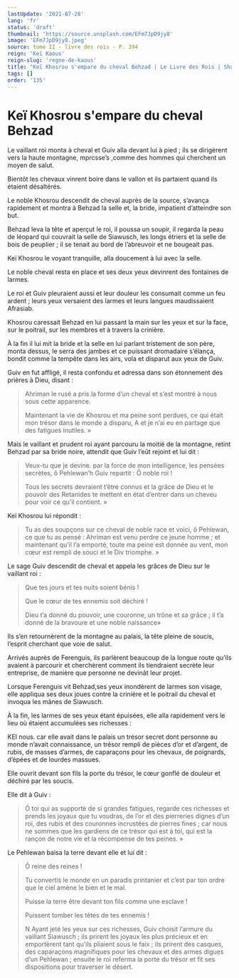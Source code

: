 ```yaml
---
lastUpdate: '2021-07-28'
lang: 'fr'
status: 'draft'
thumbnail: 'https://source.unsplash.com/EFm7JpD9jy8'
image: 'EFm7JpD9jy8.jpeg'
source: tome II - livre des rois - P. 394
reign: 'Keï Kaous'
reign-slug: 'regne-de-kaous'
title: "Keï Khosrou s'empare du cheval Behzad | Le Livre des Rois | Shâhnâmeh"
tags: []
order: '135'
---
```


<!-- LTeX: language=fr -->

# Keï Khosrou s'empare du cheval Behzad

Le vaillant roi monta à cheval et Guiv alla devant lui à pied ; ils se dirigèrent vers la haute montagne, mprcsse’s ,comme des hommes qui cherchent un moyen de salut.

Bientôt les chevaux vinrent boire dans le vallon et ils partaient quand ils étaient désaltérés.

Le noble Khosrou descendit de cheval auprès de la source, s’avança rapidement et montra à Behzad la selle et, la bride, impatient d’atteindre son but.

Behzad leva la tête et aperçut le roi, il poussa un soupir, il regarda la peau de léopard qui couvrait la selle de Siawusch, les longs étriers et la selle de bois de peuplier ; il se tenait au bord de l’abreuvoir et ne bougeait pas.

Keï Khosrou le voyant tranquille, alla doucement à lui avec la selle.

Le noble cheval resta en place et ses deux yeux devinrent des fontaines de larmes.

Le roi et Guiv pleuraient aussi et leur douleur les consumait comme un feu ardent ; leurs yeux versaient des larmes et leurs langues maudissaient Afrasiab.

Khosrou caressait Behzad en lui passant la main sur les yeux et sur la face, sur le poitrail, sur les membres et à travers la crinière.

À la fin il lui mit la bride et la selle en lui parlant tristement de son père, monta dessus, le serra des jambes et ce puissant dromadaire s’élança, bondit comme la tempête dans les airs, vola et disparut aux yeux de Guiv.

Guiv en fut affligé, il resta confondu et adressa dans son étonnement des prières à Dieu, disant :

> Ahriman le rusé a pris la forme d’un cheval et s’est montré à nous sous cette apparence.
>
> Maintenant la vie de Khosrou et ma peine sont perdues, ce qui était mon trésor dans le monde a disparu, A et je n’ai eu en partage que des fatigues inutiles. »

Mais le vaillant et prudent roi ayant parcouru la moitié de la montagne, retint Behzad par sa bride noire, attendit que Guiv l’eût rejoint et lui dit :

> Veux-tu que je devine. par la force de mon intelligence, les pensées secrètes, ô Pehlewan’h Guiv repartit : Ô noble roi !
>
> Tous les secrets devraient t’être connus et la grâce de Dieu et le pouvoir des Retanides te mettent en état d’entrer dans un cheveu pour voir ce qu’il contient. »

Keï Khosrou lui répondit :

> Tu as des soupçons sur ce cheval de noble race et voici, ô Pehlewan, ce que tu as pensé : Ahriman est venu perdre ce jeune homme ; et maintenant qu’il l’a emporté, toute ma peine est donnée au vent, mon cœur est rempli de souci et le Div triomphe. »

Le sage Guiv descendit de cheval et appela les grâces de Dieu sur le vaillant roi :

> Que tes jours et tes nuits soient bénis !
>
> Que le cœur de tes ennemis soit déchiré !
>
> Dieu t’a donné du pouvoir, une couronne, un trône et sa grâce ; il t’a donné de la bravoure et une noble naissance»

Ils s’en retournèrent de la montagne au palais, la tête pleine de soucis, l’esprit cherchant que voie de salut.

Arrivés auprès de Ferenguis, ils parlèrent beaucoup de la longue route qu’ils avaient à parcourir et cherchèrent comment ils tiendraient secrète leur entreprise, de manière que personne ne devinât leur projet.

Lorsque Ferenguis vit Behzad,ses yeux inondèrent de larmes son visage, elle appliqua ses deux joues contre la crinière et le poitrail du cheval et invoqua les mânes de Siawusch.

À la fin, les larmes de ses yeux étant épuisées, elle alla rapidement vers le lieu où étaient accumulées ses richesses :

KEI nous. car elle avait dans le palais un trésor secret dont personne au monde n’avait connaissance, un trésor rempli de pièces d’or et d’argent, de rubis, de masses d’armes, de caparaçons pour les chevaux, de poignards, d’épées et de lourdes massues.

Elle ouvrit devant son fils la porte du trésor, le cœur gonflé de douleur et déchiré par les soucis.

Elle dit à Guiv :

> Ô toi qui as supporté de si grandes fatigues, regarde ces richesses et prends les joyaux que tu voudras, de l’or et des pierreries dignes d’un roi, des rubis et des couronnes incrustées de pierres fines ; car nous ne sommes que les gardiens de ce trésor qui est à toi, qui est la rançon de notre vie et la récompense de tes peines. »

Le Pehlewan baisa la terre devant elle et lui dit :

> Ô reine des reines !
>
> Tu convertis le monde en un paradis printanier et c’est par ton ordre que le ciel amène le bien et le mal.
>
> Puisse la terre être devant ton fils comme une esclave !
>
> Puissent tomber les têtes de tes ennemis !
>
> N Ayant jeté les yeux sur ces richesses, Guiv choisit l’armure du vaillant Siawusch ; ils prirent les joyaux les plus précieux et en emportèrent tant qu’ils pliaient sous le faix ; ils prirent des casques, des caparaçons magnifiques pour les chevaux et des armes digues d’un Pehlewan ; ensuite le roi referma la porte du trésor et fit ses dispositions pour traverser le désert.
